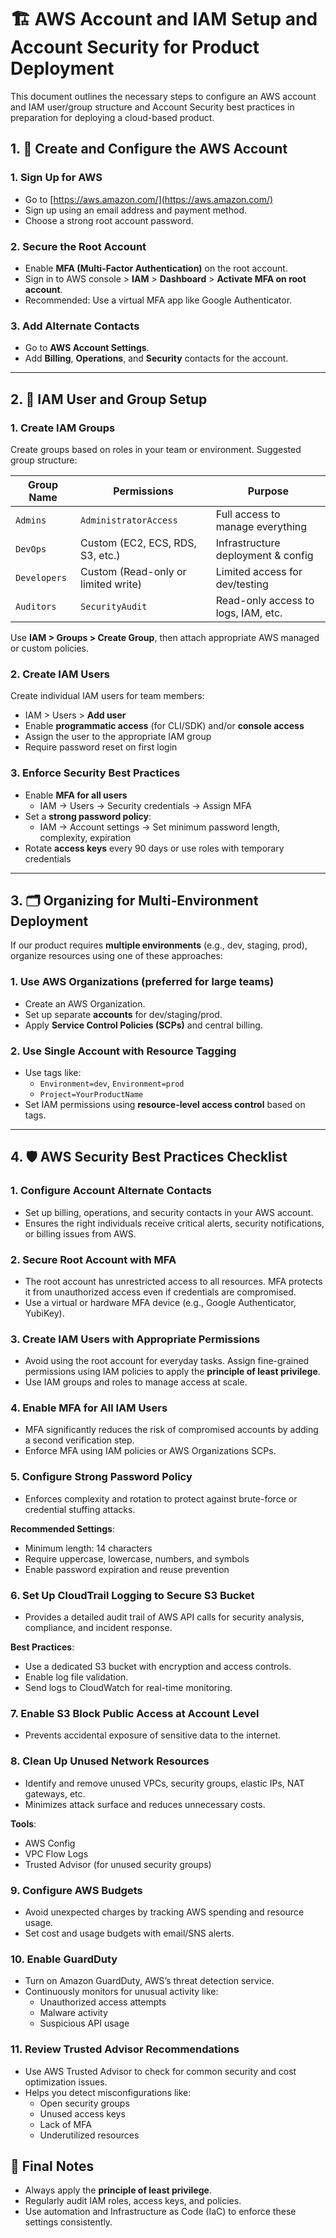 # 🏗️ AWS Account and IAM Setup and Account Security for Product Deployment

This document outlines the necessary steps to configure an AWS account and IAM user/group structure and Account Security best practices in preparation for deploying a cloud-based product.

## 1. 🔐 Create and Configure the AWS Account

### 1. Sign Up for AWS
- Go to [https://aws.amazon.com/](https://aws.amazon.com/)
- Sign up using an email address and payment method.
- Choose a strong root account password.

### 2. Secure the Root Account
- Enable **MFA (Multi-Factor Authentication)** on the root account.
- Sign in to AWS console > **IAM** > **Dashboard** > **Activate MFA on root account**.
- Recommended: Use a virtual MFA app like Google Authenticator.

### 3. Add Alternate Contacts
- Go to **AWS Account Settings**.
- Add **Billing**, **Operations**, and **Security** contacts for the account.

---
## 2. 👤 IAM User and Group Setup

### 1. Create IAM Groups

Create groups based on roles in your team or environment. Suggested group structure:

| Group Name       | Permissions                    | Purpose                            |
|------------------|--------------------------------|-------------------------------------|
| `Admins`         | `AdministratorAccess`          | Full access to manage everything    |
| `DevOps`         | Custom (EC2, ECS, RDS, S3, etc.) | Infrastructure deployment & config |
| `Developers`     | Custom (Read-only or limited write) | Limited access for dev/testing    |
| `Auditors`       | `SecurityAudit`                | Read-only access to logs, IAM, etc. |

Use **IAM > Groups > Create Group**, then attach appropriate AWS managed or custom policies.


### 2. Create IAM Users

Create individual IAM users for team members:

- IAM > Users > **Add user**
- Enable **programmatic access** (for CLI/SDK) and/or **console access**
- Assign the user to the appropriate IAM group
- Require password reset on first login


### 3. Enforce Security Best Practices

- Enable **MFA for all users**
  - IAM → Users → Security credentials → Assign MFA
- Set a **strong password policy**:
  - IAM → Account settings → Set minimum password length, complexity, expiration
- Rotate **access keys** every 90 days or use roles with temporary credentials

---
## 3. 🗂️ Organizing for Multi-Environment Deployment

If our product requires **multiple environments** (e.g., dev, staging, prod), organize resources using one of these approaches:

### 1. Use AWS Organizations (preferred for large teams)
- Create an AWS Organization.
- Set up separate **accounts** for dev/staging/prod.
- Apply **Service Control Policies (SCPs)** and central billing.

### 2. Use Single Account with Resource Tagging
- Use tags like:
  - `Environment=dev`, `Environment=prod`
  - `Project=YourProductName`
- Set IAM permissions using **resource-level access control** based on tags.

---

## 4. 🛡️ AWS Security Best Practices Checklist


### 1. Configure Account Alternate Contacts

- Set up billing, operations, and security contacts in your AWS account.
- Ensures the right individuals receive critical alerts, security notifications, or billing issues from AWS.

### 2. Secure Root Account with MFA

- The root account has unrestricted access to all resources. MFA protects it from unauthorized access even if credentials are compromised.
- Use a virtual or hardware MFA device (e.g., Google Authenticator, YubiKey).


###  3. Create IAM Users with Appropriate Permissions

- Avoid using the root account for everyday tasks. Assign fine-grained permissions using IAM policies to apply the **principle of least privilege**.
- Use IAM groups and roles to manage access at scale.


### 4. Enable MFA for All IAM Users

- MFA significantly reduces the risk of compromised accounts by adding a second verification step.
- Enforce MFA using IAM policies or AWS Organizations SCPs.


### 5. Configure Strong Password Policy

- Enforces complexity and rotation to protect against brute-force or credential stuffing attacks.

**Recommended Settings**:
- Minimum length: 14 characters
- Require uppercase, lowercase, numbers, and symbols
- Enable password expiration and reuse prevention

### 6. Set Up CloudTrail Logging to Secure S3 Bucket

- Provides a detailed audit trail of AWS API calls for security analysis, compliance, and incident response.

**Best Practices**:
- Use a dedicated S3 bucket with encryption and access controls.
- Enable log file validation.
- Send logs to CloudWatch for real-time monitoring.


### 7. Enable S3 Block Public Access at Account Level

- Prevents accidental exposure of sensitive data to the internet.


### 8. Clean Up Unused Network Resources

- Identify and remove unused VPCs, security groups, elastic IPs, NAT gateways, etc.
- Minimizes attack surface and reduces unnecessary costs.

**Tools**:
- AWS Config
- VPC Flow Logs
- Trusted Advisor (for unused security groups)



### 9. Configure AWS Budgets

- Avoid unexpected charges by tracking AWS spending and resource usage.
- Set cost and usage budgets with email/SNS alerts.


### 10. Enable GuardDuty

- Turn on Amazon GuardDuty, AWS’s threat detection service.
- Continuously monitors for unusual activity like:
  - Unauthorized access attempts
  - Malware activity
  - Suspicious API usage


### 11. Review Trusted Advisor Recommendations

- Use AWS Trusted Advisor to check for common security and cost optimization issues.
- Helps you detect misconfigurations like:
  - Open security groups
  - Unused access keys
  - Lack of MFA
  - Underutilized resources


## 📌 Final Notes

- Always apply the **principle of least privilege**.
- Regularly audit IAM roles, access keys, and policies.
- Use automation and Infrastructure as Code (IaC) to enforce these settings consistently.


